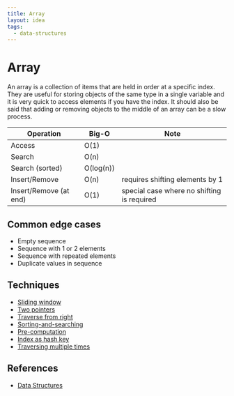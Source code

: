 ```yaml
---
title: Array
layout: idea
tags:
  - data-structures
---
```


# Array

An array is a collection of items that are held in order at a specific index.
They are useful for storing objects of the same type in a single variable and it
is very quick to access elements if you have the index. It should also be said
that adding or removing objects to the middle of an array can be a slow process.

| Operation              | Big-O     | Note                                       |
| ---------------------- | --------- | ------------------------------------------ |
| Access                 | O(1)      |                                            |
| Search                 | O(n)      |                                            |
| Search (sorted)        | O(log(n)) |                                            |
| Insert/Remove          | O(n)      | requires shifting elements by 1            |
| Insert/Remove (at end) | O(1)      | special case where no shifting is required |

## Common edge cases

- Empty sequence
- Sequence with 1 or 2 elements
- Sequence with repeated elements
- Duplicate values in sequence

## Techniques

- [Sliding window](Sliding-window.md)
- [Two pointers](Two-pointers.md)
- [Traverse from right](Traverse-from-right.md)
- [Sorting-and-searching](Sorting-and-searching.md)
- [Pre-computation](Pre-computation.md)
- [Index as hash key](Index-as-hash-key.md)
- [Traversing multiple times](Traversing-multiple-times)

## References

- [Data Structures](/data-structures)
